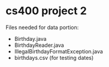 # cs400 project 2

Files needed for data portion:
  - Birthday.java
  - BirthdayReader.java
  - IllegalBirthdayFormatException.java
  - birthdays.csv (for testing dates)
  
  
